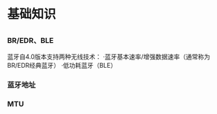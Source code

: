 # 基础知识
## 
### BR/EDR、BLE
蓝牙自4.0版本支持两种无线技术： 
	·蓝牙基本速率/增强数据速率（通常称为BR/EDR经典蓝牙） 
	·低功耗蓝牙（BLE）
### 蓝牙地址

### MTU